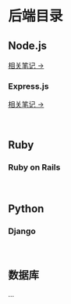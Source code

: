 # 后端目录

## Node.js

[相关笔记 →]()

### Express.js

[相关笔记 →](../notes/back/Nodejs/)

<br/>

## Ruby

<!-- [ 相关笔记 →]() -->

### Ruby on Rails

<!-- [Ruby on Rails →]() -->
<br/>

## Python

### Django

<br/>

## 数据库

<!-- ### NoSQL -->

<!-- [ MongoDB →]() -->

<!-- ### SQL -->

...
